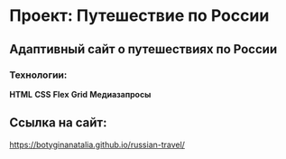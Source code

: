 # Проект: Путешествие по России

## Aдаптивный сайт о путешествиях по России

### Технологии:

**HTML**
**CSS**
**Flex**
**Grid**
**Медиазапросы**

## Ссылка на сайт: ##

https://botyginanatalia.github.io/russian-travel/
